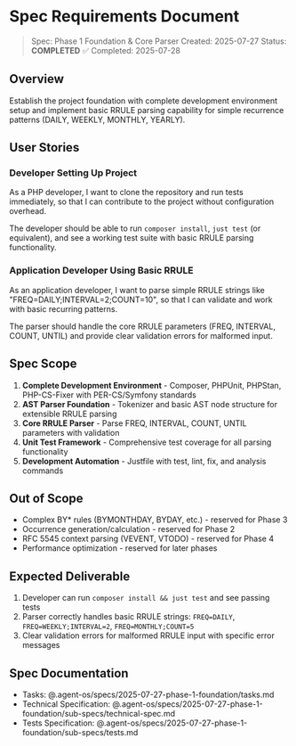 # Spec Requirements Document

> Spec: Phase 1 Foundation & Core Parser
> Created: 2025-07-27
> Status: **COMPLETED** ✅
> Completed: 2025-07-28

## Overview

Establish the project foundation with complete development environment setup and implement basic RRULE parsing capability for simple recurrence patterns (DAILY, WEEKLY, MONTHLY, YEARLY).

## User Stories

### Developer Setting Up Project

As a PHP developer, I want to clone the repository and run tests immediately, so that I can contribute to the project without configuration overhead.

The developer should be able to run `composer install`, `just test` (or equivalent), and see a working test suite with basic RRULE parsing functionality.

### Application Developer Using Basic RRULE

As an application developer, I want to parse simple RRULE strings like "FREQ=DAILY;INTERVAL=2;COUNT=10", so that I can validate and work with basic recurring patterns.

The parser should handle the core RRULE parameters (FREQ, INTERVAL, COUNT, UNTIL) and provide clear validation errors for malformed input.

## Spec Scope

1. **Complete Development Environment** - Composer, PHPUnit, PHPStan, PHP-CS-Fixer with PER-CS/Symfony standards
2. **AST Parser Foundation** - Tokenizer and basic AST node structure for extensible RRULE parsing
3. **Core RRULE Parser** - Parse FREQ, INTERVAL, COUNT, UNTIL parameters with validation
4. **Unit Test Framework** - Comprehensive test coverage for all parsing functionality
5. **Development Automation** - Justfile with test, lint, fix, and analysis commands

## Out of Scope

- Complex BY* rules (BYMONTHDAY, BYDAY, etc.) - reserved for Phase 3
- Occurrence generation/calculation - reserved for Phase 2  
- RFC 5545 context parsing (VEVENT, VTODO) - reserved for Phase 4
- Performance optimization - reserved for later phases

## Expected Deliverable

1. Developer can run `composer install && just test` and see passing tests
2. Parser correctly handles basic RRULE strings: `FREQ=DAILY`, `FREQ=WEEKLY;INTERVAL=2`, `FREQ=MONTHLY;COUNT=5`
3. Clear validation errors for malformed RRULE input with specific error messages

## Spec Documentation

- Tasks: @.agent-os/specs/2025-07-27-phase-1-foundation/tasks.md
- Technical Specification: @.agent-os/specs/2025-07-27-phase-1-foundation/sub-specs/technical-spec.md
- Tests Specification: @.agent-os/specs/2025-07-27-phase-1-foundation/sub-specs/tests.md